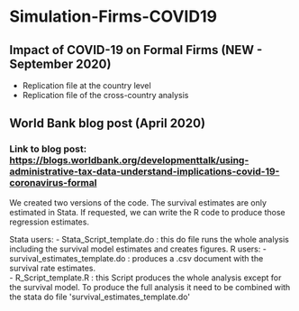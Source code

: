 # Simulation-Firms-COVID19

## Impact of COVID-19 on Formal Firms (NEW - September 2020)

- Replication file at the country level
- Replication file of the cross-country analysis

## World Bank blog post (April 2020)

### Link to blog post: https://blogs.worldbank.org/developmenttalk/using-administrative-tax-data-understand-implications-covid-19-coronavirus-formal

We created two versions of the code. 
The survival estimates are only estimated in Stata. If requested, we can write the R code to produce those regression estimates.

Stata users: 
	- Stata_Script_template.do : this do file runs the whole analysis including the survival model estimates and creates figures. 
R users: 
	- survival_estimates_template.do : produces a .csv document with the survival rate estimates.	
	- R_Script_template.R : this Script produces the whole analysis except for the survival model. To produce the full analysis it need to be combined with the stata do file 'survival_estimates_template.do'
